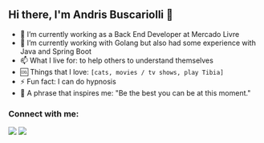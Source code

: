 ## Hi there, I'm Andris Buscariolli 👋

<!--
**buskari/buskari** is a ✨ _special_ ✨ repository because its `README.md` (this file) appears on your GitHub profile.

Here are some ideas to get you started:

- 🔭 I’m currently working as Back End Developer on DASA
- 🌱 I’m currently learning Clean Architecture and NodeJS
- 👯 I’m looking to collaborate on ...
- 🤔 I’m looking for help with ...
- 💬 Ask me about ...
- 📫 How to reach me: ...
- 😄 Pronouns: Him/His
- ⚡ Fun fact: I can do hypnosis
- 💪 A phrase that inspires me: "Fortis Fortuna Adiuvat"
-->

- 🔭 I’m currently working as a Back End Developer at Mercado Livre
- 🌱 I’m currently working with Golang but also had some experience with Java and Spring Boot 
- 📫 What I live for: to help others to understand themselves
- 🆒 Things that I love: `[cats, movies / tv shows, play Tibia]`
- ⚡ Fun fact: I can do hypnosis
- 💪 A phrase that inspires me: "Be the best you can be at this moment."


<h3 align="left">Connect with me:</h3>
<div>  
  <a href="https://www.linkedin.com/in/andris-buscariolli/" target="_blank"><img src="https://img.shields.io/badge/-LinkedIn-%230077B5?style=for-the-badge&logo=linkedin&logoColor=white" target="_blank"></a> 
 <a href = "mailto:andrisbuscariolli88@gmail.com"><img src="https://img.shields.io/badge/Gmail-D14836?style=for-the-badge&logo=gmail&logoColor=white" target="_blank"></a>
 </div>
<br>
</div>

